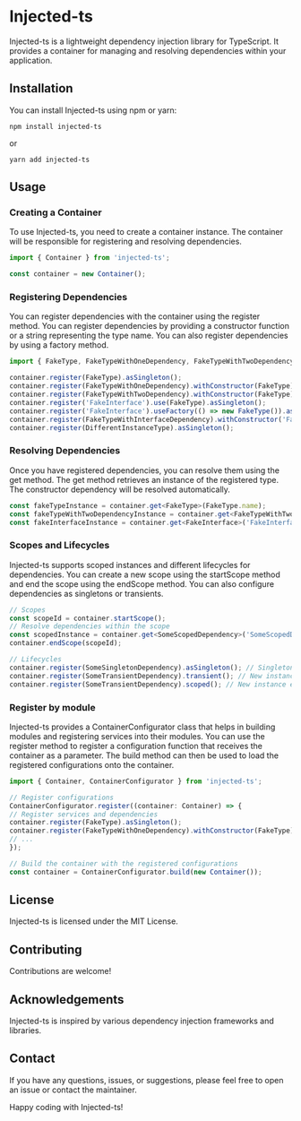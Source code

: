 # Injected-ts

Injected-ts is a lightweight dependency injection library for TypeScript. It provides a container for managing and resolving dependencies within your application.

## Installation

You can install Injected-ts using npm or yarn:

```shell
npm install injected-ts
```


or

```shell
yarn add injected-ts
```

## Usage

### Creating a Container
To use Injected-ts, you need to create a container instance. The container will be responsible for registering and resolving dependencies.

```typescript
import { Container } from 'injected-ts';

const container = new Container();
```
### Registering Dependencies
You can register dependencies with the container using the register method. 
You can register dependencies by providing a constructor function or a string representing the type name.
You can also register dependencies by using a factory method.

```typescript
import { FakeType, FakeTypeWithOneDependency, FakeTypeWithTwoDependency, FakeTypeWithInterfaceDependency, DifferentInstanceType } from './your-dependency-files';

container.register(FakeType).asSingleton();
container.register(FakeTypeWithOneDependency).withConstructor(FakeType).asSingleton();
container.register(FakeTypeWithTwoDependency).withConstructor(FakeType).withConstructor(FakeTypeWithOneDependency).asSingleton();
container.register('FakeInterface').use(FakeType).asSingleton();
container.register('FakeInterface').useFactory(() => new FakeType()).asSingleton();
container.register(FakeTypeWithInterfaceDependency).withConstructor('FakeInterface').asSingleton();
container.register(DifferentInstanceType).asSingleton();
```
### Resolving Dependencies
Once you have registered dependencies, you can resolve them using the get method. The get method retrieves an instance of the registered type.
The constructor dependency will be resolved automatically. 

```typescript
const fakeTypeInstance = container.get<FakeType>(FakeType.name);
const fakeTypeWithTwoDependencyInstance = container.get<FakeTypeWithTwoDependency>(FakeTypeWithTwoDependency.name);
const fakeInterfaceInstance = container.get<FakeInterface>('FakeInterface');
```
### Scopes and Lifecycles
Injected-ts supports scoped instances and different lifecycles for dependencies. You can create a new scope using the startScope method and end the scope using the endScope method. You can also configure dependencies as singletons or transients.

```typescript
// Scopes
const scopeId = container.startScope();
// Resolve dependencies within the scope
const scopedInstance = container.get<SomeScopedDependency>('SomeScopedDependency');
container.endScope(scopeId);

// Lifecycles
container.register(SomeSingletonDependency).asSingleton(); // Singleton instance
container.register(SomeTransientDependency).transient(); // New instance every time
container.register(SomeTransientDependency).scoped(); // New instance every scope
```

### Register by module
Injected-ts provides a ContainerConfigurator class that helps in building modules and registering services into their modules. You can use the register method to register a configuration function that receives the container as a parameter. The build method can then be used to load the registered configurations onto the container.

```typescript
import { Container, ContainerConfigurator } from 'injected-ts';

// Register configurations
ContainerConfigurator.register((container: Container) => {
// Register services and dependencies
container.register(FakeType).asSingleton();
container.register(FakeTypeWithOneDependency).withConstructor(FakeType).asSingleton();
// ...
});

// Build the container with the registered configurations
const container = ContainerConfigurator.build(new Container());
```

## License
Injected-ts is licensed under the MIT License.

## Contributing
Contributions are welcome! 

## Acknowledgements
Injected-ts is inspired by various dependency injection frameworks and libraries.

## Contact
If you have any questions, issues, or suggestions, please feel free to open an issue or contact the maintainer.

Happy coding with Injected-ts!